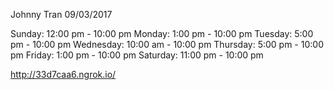 Johnny Tran
09/03/2017

Sunday: 12:00 pm - 10:00 pm
Monday: 1:00 pm - 10:00 pm
Tuesday: 5:00 pm - 10:00 pm
Wednesday: 10:00 am - 10:00 pm
Thursday: 5:00 pm - 10:00 pm
Friday: 1:00 pm - 10:00 pm
Saturday: 11:00 pm - 10:00 pm

http://33d7caa6.ngrok.io/

